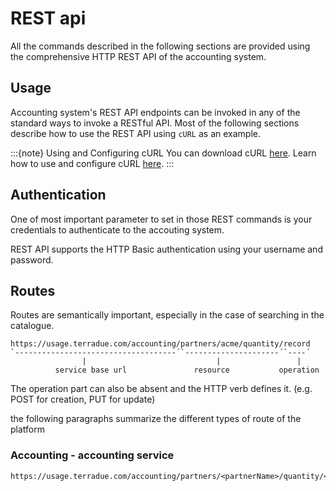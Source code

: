 # REST api

All the commands described in the following sections are provided using the comprehensive HTTP REST API of the accounting system.

## Usage

Accounting system's REST API endpoints can be invoked in any of the standard ways to invoke a RESTful API. Most of the following sections describe how to use the REST API using `cURL` as an example.

:::{note}
Using and Configuring cURL
You can download cURL [here](http://curl.haxx.se/download.html). Learn how to use and configure cURL [here](http://curl.haxx.se/docs/manpage.html).
:::

## Authentication

One of most important parameter to set in those REST commands is your credentials to authenticate to the accouting system.

REST API supports the HTTP Basic authentication using your username and password.

## Routes

Routes are semantically important, especially in the case of searching in the catalogue.

```console
https://usage.terradue.com/accounting/partners/acme/quantity/record
`------------------------------------´`---------------------´`----´
                |                             |                 |
          service base url               resource           operation
```

The operation part can also be absent and the HTTP verb defines it. (e.g. POST for creation, PUT for update)

the following paragraphs summarize the different types of route of the platform

### Accounting - accounting service

```console
https://usage.terradue.com/accounting/partners/<partnerName>/quantity/<operation>
```
